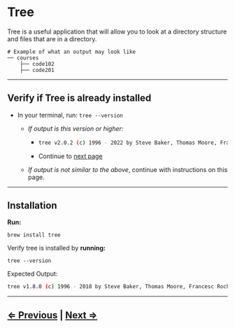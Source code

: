 # Tree

Tree is a useful application that will allow you to look at a directory structure and files that are in a directory.

```text
# Example of what an output may look like
── courses
    ├── code102
    ├── code201
```

---

## Verify if Tree is already installed

- In your terminal, run: `tree --version`
  - *If output is this version or higher:*

    - ``` bash
      tree v2.0.2 (c) 1996 - 2022 by Steve Baker, Thomas Moore, Francesc Rocher, Florian Sesser, Kyosuke Tokoro
        ```

    - Continue to [next page](./6-ohmyzsh.md)
  - *If output is not similar to the above*, continue with instructions on this page.

---

## Installation

**Run:**

 `brew install tree`

Verify tree is installed by **running:**

 `tree --version`

Expected Output:

```bash
tree v1.8.0 (c) 1996 - 2018 by Steve Baker, Thomas Moore, Francesc Rocher, Florian Sesser, Kyosuke Tokoro
```

---

## [⇐ Previous](./4-git.md) | [Next ⇒](./6-ohmyzsh.md)
